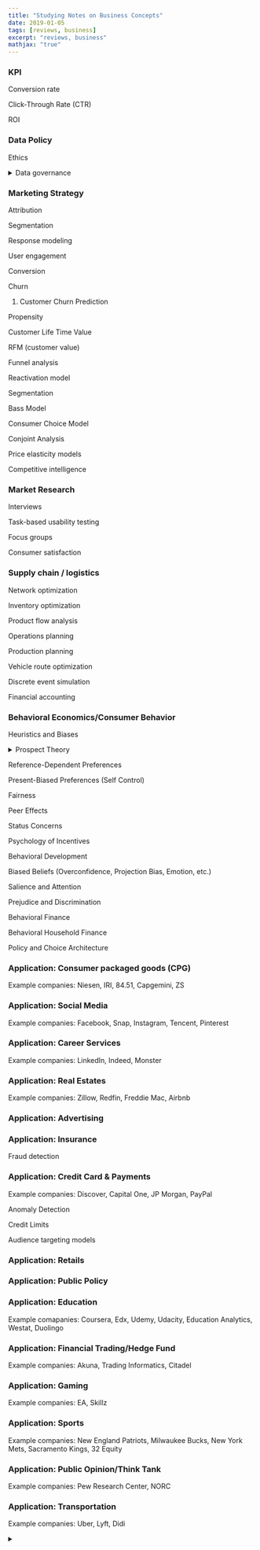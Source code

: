```yaml
---
title: "Studying Notes on Business Concepts"
date: 2019-01-05
tags: [reviews, business]
excerpt: "reviews, business"
mathjax: "true"
---
```


### KPI

Conversion rate 

Click-Through Rate (CTR)

ROI

### Data Policy

Ethics

<details>
<summary>Data governance</summary>
<br>
  
* Capability that enables an organization to ensure that high data quality exists throughout the complete lifecycle of the data <br>
  
* Focus areas of data governance include availability, usability, consistency, data integrity and data security <br>
  
[Wikipedia](https://en.wikipedia.org/wiki/Data_governance)

<br>

</details>




### Marketing Strategy

Attribution

Segmentation

Response modeling

User engagement

Conversion

Churn

1. Customer Churn Prediction

Propensity

Customer Life Time Value

RFM (customer value)

Funnel analysis

Reactivation model

Segmentation

Bass Model

Consumer Choice Model

Conjoint Analysis

Price elasticity models

Competitive intelligence

### Market Research

Interviews

Task-based usability testing

Focus groups

Consumer satisfaction


### Supply chain / logistics

Network optimization 

Inventory optimization

Product flow analysis

Operations planning

Production planning

Vehicle route optimization 

Discrete event simulation 

Financial accounting

### Behavioral Economics/Consumer Behavior

Heuristics and Biases

<details>
<summary> 
Prospect Theory
</summary>
<br>
  Also known as "loss-aversion theory"
  
  psychological theory of decision-making under conditions of risk
  
First paper: [Kahneman and Tversky, 1979 in Econometrica](http://www.its.caltech.edu/~camerer/Ec101/ProspectTheory.pdf)
 
 
For investors:

* The prospect theory says that investors value gains and losses differently, placing more weight on perceived gains versus perceived losses.
* An investor presented with a choice, both equal, will choose the one presented in terms of potential gains.
* The prospect theory is part of behavioral economics, suggesting investors chose perceived gains because losses cause a greater emotional impact.
* The certainty effect says individuals prefer certain outcomes over probable ones, while the isolation effect says individuals cancel out similar information when making a decision.

From [Investopedia-Prospect Theory](https://www.investopedia.com/terms/p/prospecttheory.asp)
<br>
</details>

Reference-Dependent Preferences

Present-Biased Preferences (Self Control)

Fairness

Peer Effects

Status Concerns

Psychology of Incentives

Behavioral Development

Biased Beliefs (Overconfidence, Projection Bias, Emotion, etc.)

Salience and Attention

Prejudice and Discrimination

Behavioral Finance

Behavioral Household Finance

Policy and Choice Architecture


### Application: Consumer packaged goods (CPG)

Example companies: Niesen, IRI, 84.51, Capgemini, ZS

### Application: Social Media

Example companies: Facebook, Snap, Instagram, Tencent, Pinterest

### Application: Career Services

Example companies: LinkedIn, Indeed, Monster

### Application: Real Estates

Example companies: Zillow, Redfin, Freddie Mac, Airbnb

### Application: Advertising

### Application: Insurance

Fraud detection

### Application: Credit Card & Payments

Example companies: Discover, Capital One, JP Morgan, PayPal

Anomaly Detection

Credit Limits

Audience targeting models 

### Application: Retails

### Application: Public Policy

### Application: Education

Example comapanies: Coursera, Edx, Udemy, Udacity, Education Analytics, Westat, Duolingo

### Application: Financial Trading/Hedge Fund

Example companies: Akuna, Trading Informatics, Citadel

### Application: Gaming

Example companies: EA, Skillz

### Application: Sports

Example companies: New England Patriots, Milwaukee Bucks, New York Mets, Sacramento Kings, 32 Equity

### Application: Public Opinion/Think Tank

Example companies: Pew Research Center, NORC
 
### Application: Transportation

Example companies: Uber, Lyft, Didi


<details>
<summary> 
  
</summary>
<br>
  
<br>
</details>
